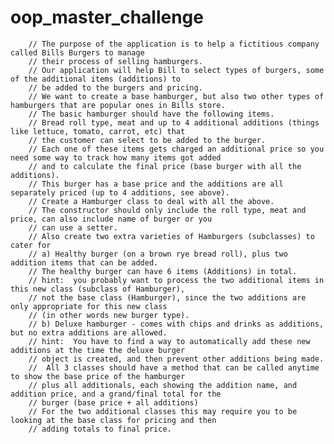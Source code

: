 # oop_master_challenge

		// The purpose of the application is to help a fictitious company called Bills Burgers to manage
        // their process of selling hamburgers.
        // Our application will help Bill to select types of burgers, some of the additional items (additions) to
        // be added to the burgers and pricing.
        // We want to create a base hamburger, but also two other types of hamburgers that are popular ones in Bills store.
        // The basic hamburger should have the following items.
        // Bread roll type, meat and up to 4 additional additions (things like lettuce, tomato, carrot, etc) that
        // the customer can select to be added to the burger.
        // Each one of these items gets charged an additional price so you need some way to track how many items got added
        // and to calculate the final price (base burger with all the additions).
        // This burger has a base price and the additions are all separately priced (up to 4 additions, see above).
        // Create a Hamburger class to deal with all the above.
        // The constructor should only include the roll type, meat and price, can also include name of burger or you 
        // can use a setter.
        // Also create two extra varieties of Hamburgers (subclasses) to cater for 
        // a) Healthy burger (on a brown rye bread roll), plus two addition items that can be added.
        // The healthy burger can have 6 items (Additions) in total.
        // hint:  you probably want to process the two additional items in this new class (subclass of Hamburger),
        // not the base class (Hamburger), since the two additions are only appropriate for this new class
        // (in other words new burger type).
        // b) Deluxe hamburger - comes with chips and drinks as additions, but no extra additions are allowed.
        // hint:  You have to find a way to automatically add these new additions at the time the deluxe burger
        // object is created, and then prevent other additions being made.
        //  All 3 classes should have a method that can be called anytime to show the base price of the hamburger
        // plus all additionals, each showing the addition name, and addition price, and a grand/final total for the
        // burger (base price + all additions)
        // For the two additional classes this may require you to be looking at the base class for pricing and then
        // adding totals to final price.
